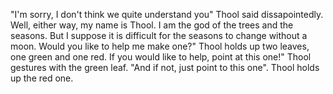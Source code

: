 "I'm sorry, I don't think we quite understand you" Thool said dissapointedly. Well, either way, my name is Thool. I am the god of the trees and the seasons. But I suppose it is difficult for the seasons to change without a moon. Would you like to help me make one?" Thool holds up two leaves, one green and one red. If you would like to help, point at this one!" Thool gestures with the green leaf. "And if not, just point to this one". Thool holds up the red one.